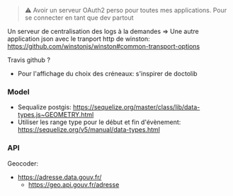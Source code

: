 
> :warning: Avoir un serveur OAuth2 perso pour toutes mes applications.
> Pour se connecter en tant que dev partout


Un serveur de centralisation des logs à la demandes
 => Une autre application json avec le tranport http de winston: https://github.com/winstonjs/winston#common-transport-options

Travis github ?

* Pour l'affichage du choix des créneaux: s'inspirer de doctolib

### Model
* Sequalize postgis: https://sequelize.org/master/class/lib/data-types.js~GEOMETRY.html
* Utiliser les range type pour le début et fin d'évènement: https://sequelize.org/v5/manual/data-types.html


### API
Geocoder:  
* https://adresse.data.gouv.fr/
    * https://geo.api.gouv.fr/adresse
